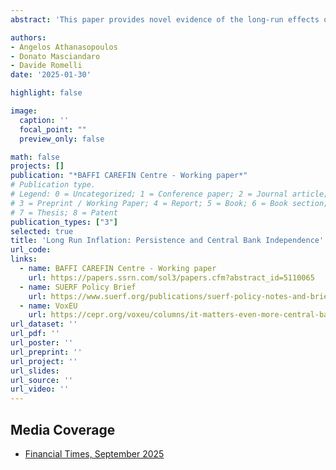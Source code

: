 ```yaml
---
abstract: 'This paper provides novel evidence of the long-run effects of central bank independence on inflation. We show that improvements in central bank independence have a much larger impact on inflation in the long run compared to the short run. Contrary to most of the previous literature, our results also show that the long-run effects of central bank independence on inflation are larger in developing countries. We find similar effects using linear and instrumental variable local projection methods. Finally, we show that central bank independence also reduces inflation persistence, reinforcing the effectiveness of monetary policy.'

authors:
- Angelos Athanasopoulos
- Donato Masciandaro
- Davide Romelli
date: '2025-01-30'

highlight: false

image:
  caption: ''
  focal_point: ""
  preview_only: false

math: false
projects: []
publication: "*BAFFI CAREFIN Centre - Working paper*"
# Publication type.
# Legend: 0 = Uncategorized; 1 = Conference paper; 2 = Journal article;
# 3 = Preprint / Working Paper; 4 = Report; 5 = Book; 6 = Book section;
# 7 = Thesis; 8 = Patent
publication_types: ["3"]
selected: true
title: 'Long Run Inflation: Persistence and Central Bank Independence'
url_code: 
links:
  - name: BAFFI CAREFIN Centre - Working paper
    url: https://papers.ssrn.com/sol3/papers.cfm?abstract_id=5110065
  - name: SUERF Policy Brief
    url: https://www.suerf.org/publications/suerf-policy-notes-and-briefs/long-run-inflation-central-bank-independence-matters/
  - name: VoxEU
    url: https://cepr.org/voxeu/columns/it-matters-even-more-central-bank-independence-long-run-inflation-and-persistence
url_dataset: ''
url_pdf: ''
url_poster: ''
url_preprint: ''
url_project: ''
url_slides: 
url_source: ''
url_video: ''
---
```


## Media Coverage

- [Financial Times, September 2025](https://www.ft.com/content/7b79c40b-47d4-489a-ad34-abdead76506c)

